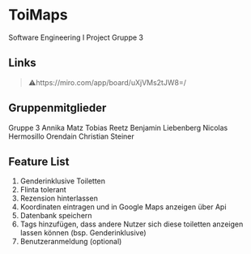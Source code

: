 # ToiMaps
Software Engineering I Project Gruppe 3

## Links
> ⚠️https://miro.com/app/board/uXjVMs2tJW8=/

## Gruppenmitglieder 
Gruppe 3
Annika Matz
Tobias Reetz
Benjamin Liebenberg
Nicolas Hermosillo Orendain
Christian Steiner

## Feature List 
1. Genderinklusive Toiletten
2. Flinta tolerant
3. Rezension hinterlassen
4. Koordinaten eintragen und in Google Maps anzeigen über Api
5. Datenbank speichern
6. Tags hinzufügen, dass andere Nutzer sich diese toiletten anzeigen lassen können (bsp. Genderinklusive)
7. Benutzeranmeldung (optional)
